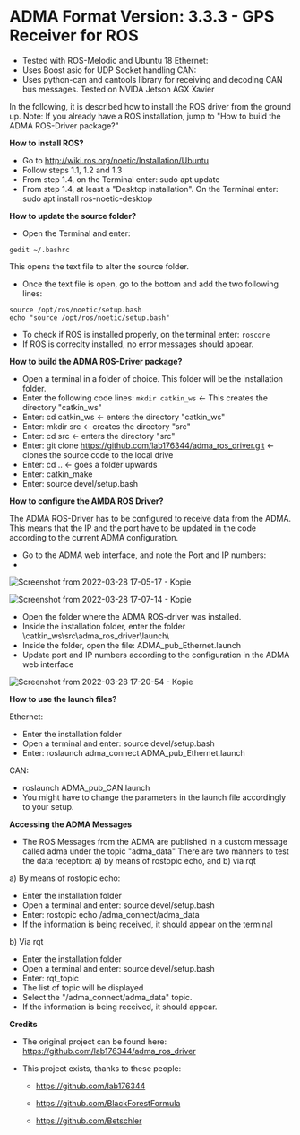 # ADMA Format Version: 3.3.3 - GPS Receiver for ROS

- Tested with ROS-Melodic and Ubuntu 18
Ethernet:
- Uses Boost asio for UDP Socket handling
CAN:
- Uses python-can and cantools library for receiving and decoding CAN bus messages. Tested on NVIDA Jetson AGX Xavier

In the following, it is described how to install the ROS driver from the ground up. 
Note: If you already have a ROS installation, jump to "How to build the ADMA ROS-Driver package?"

**How to install ROS?**

- Go to http://wiki.ros.org/noetic/Installation/Ubuntu
- Follow steps 1.1, 1.2 and 1.3
- From step 1.4, on the Terminal enter: sudo apt update
- From step 1.4, at least a "Desktop installation". On the Terminal enter: sudo apt install ros-noetic-desktop

**How to update the source folder?**

- Open the Terminal and enter: 
```
gedit ~/.bashrc
```
This opens the text file to alter the source folder.
- Once the text file is open, go to the bottom and add the two following lines:
```
source /opt/ros/noetic/setup.bash
echo "source /opt/ros/noetic/setup.bash"
```
- To check if ROS is installed properly, on the terminal enter: 
```roscore```
- If ROS is correclty installed, no error messages should appear. 

**How to build the ADMA ROS-Driver package?**

- Open a terminal in a folder of choice. This folder will be the installation folder.
- Enter the following code lines:
```mkdir catkin_ws``` <- This creates the directory "catkin_ws"
- Enter: cd catkin_ws <- enters the directory "catkin_ws"
- Enter: mkdir src <- creates the directory "src"
- Enter: cd src <- enters the directory "src"
- Enter: git clone https://github.com/lab176344/adma_ros_driver.git <- clones the source code to the local drive
- Enter: cd ..  <- goes a folder upwards
- Enter: catkin_make
- Enter: source devel/setup.bash

**How to configure the AMDA ROS Driver?**

The ADMA ROS-Driver has to be configured to receive data from the ADMA. This means that the IP and the port have to be updated in the code according to the current ADMA configuration.

- Go to the ADMA web interface, and note the Port and IP numbers: 
- 
![Screenshot from 2022-03-28 17-05-17 - Kopie](https://user-images.githubusercontent.com/60926891/160432015-a6e6248b-3799-4d77-b101-226315e801bd.png)

![Screenshot from 2022-03-28 17-07-14 - Kopie](https://user-images.githubusercontent.com/60926891/160432024-5577d8b5-18d3-4f0a-8d6e-aed389e82e14.png)

- Open the folder where the ADMA ROS-driver was installed.
- Inside the installation folder, enter the folder \catkin_ws\src\adma_ros_driver\launch\
- Inside the folder, open the file: ADMA_pub_Ethernet.launch
- Update port and IP numbers according to the configuration in the ADMA web interface

![Screenshot from 2022-03-28 17-20-54 - Kopie](https://user-images.githubusercontent.com/60926891/160431840-ae510525-2a5f-41b6-92ef-0c723bd96711.png)


**How to use the launch files?**
  
 Ethernet:
 - Enter the installation folder
 - Open a terminal and enter: source devel/setup.bash
 - Enter: roslaunch adma_connect ADMA_pub_Ethernet.launch
 
 CAN:
 - roslaunch ADMA_pub_CAN.launch
 - You might have to change the parameters in the launch file accordingly to your setup.

**Accessing the ADMA Messages**

 - The ROS Messages from the ADMA are published in a custom message called adma under the topic "adma_data"
 There are two manners to test the data reception: a) by means of rostopic echo, and b) via rqt
 
 a) By means of rostopic echo:
 - Enter the installation folder
 - Open a terminal and enter: source devel/setup.bash
 - Enter: rostopic echo /adma_connect/adma_data
 - If the information is being received, it should appear on the terminal
 
 b) Via rqt
 - Enter the installation folder
 - Open a terminal and enter: source devel/setup.bash
 - Enter: rqt_topic
 - The list of topic will be displayed
 - Select the "/adma_connect/adma_data" topic.
 - If the information is being received, it should appear. 
 
**Credits**
 - The original project can be found here:
 https://github.com/lab176344/adma_ros_driver
 
 - This project exists, thanks to these people:
 
   - https://github.com/lab176344
 
   - https://github.com/BlackForestFormula
 
   - https://github.com/Betschler
 
 

